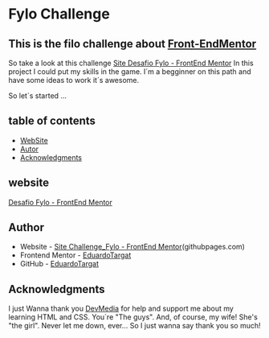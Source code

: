 #  Fylo Challenge 

## This is the filo challenge about  [Front-EndMentor](https://www.frontendmentor.io/challenges/fylo-landing-page-with-two-column-layout-5ca5ef041e82137ec91a50f5/hub/fylo-landing-page-with-two-column-layout-tFvqdjxq9/edit)
So take a look at this challenge <a href ="https://eduardotargat.github.io/
fylo_challenge_main/index_challenge.html"> Site Desafio Fylo - FrontEnd Mentor</a>
In this project I could put my skills in the game. I´m a begginner on this path and have some ideas to work it´s awesome.  

So let´s started ...

## table of contents

- [WebSite](#website)
- [Autor](#author)
- [Acknowledgments](#Acknowledgments)


## website

<a href ="https://eduardotargat.github.io/
fylo_challenge_main/index_challenge.html"> Desafio Fylo - FrontEnd Mentor</a>

## Author

- Website - <a href ="https://eduardotargat.github.io/fylo_desafio/index_challenge.html"> Site Challenge_Fylo - FrontEnd Mentor</a>(githubpages.com)
- Frontend Mentor - [EduardoTargat](https://www.frontendmentor.io/profile/eduardotargat)
- GitHub - [EduardoTargat](https://github.com/eduardotargat)


## Acknowledgments

I just Wanna thank you [DevMedia](www.devmedia.com.br) for help and support me about my learning HTML and CSS. You`re "The guys".
And, of course, my wife! She's "the girl". Never let me down, ever... So I just wanna say thank you so much!

